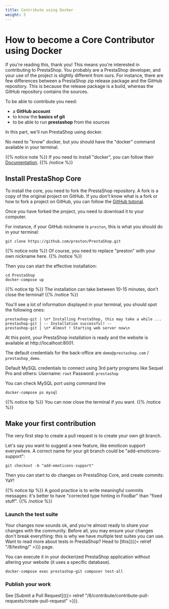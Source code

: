 ```yaml
---
title: Contribute using Docker
weight: 3
---
```


# How to become a Core Contributor using Docker

If you're reading this, thank you! This means you're interested in contributing to PrestaShop.
You probably are a PrestaShop developer, and your use of the project is slightly different from ours. For instance, there are few differences between a PrestaShop zip release package and the GitHub repository. This is because the release package is a build, whereas the GitHub repository contains the sources.

To be able to contribute you need:

* a **GitHub account**
* to know the **basics of git**
* to be able to run **prestashop** from the sources

In this part, we'll run PrestaShop using docker.

No need to "know" docker, but you should have the "docker" command available in your terminal.

{{% notice note %}}
If you need to install "docker", you can follow their [Documentation](https://docs.docker.com/install/).
{{% /notice %}}

## Install PrestaShop Core

To install the core, you need to fork the PrestaShop repository. A fork is a copy of the original project on GitHub.
If you don't know what is a fork or how to fork a project on GitHub, you can follow the [GitHub tutorial](https://help.github.com/articles/fork-a-repo/).

Once you have forked the project, you need to download it to your computer.

For instance, if your GitHub nickname is `preston`, this is what you should do in your terminal:


```
git clone https://github.com/preston/PrestaShop.git
```

{{% notice note %}}
Of course, you need to replace "preston" with your own nickname here.
{{% /notice %}}

Then you can start the effective installation:

```
cd PrestaShop
docker-compose up
```

{{% notice tip %}}
The installation can take between 10-15 minutes, don't close the terminal!
{{% /notice %}}

You'll see a lot of information displayed in your terminal, you should spot the following ones:

```
prestashop-git | \n* Installing PrestaShop, this may take a while ...
prestashop-git | -- Installation successful! --
prestashop-git | \n* Almost ! Starting web server now\n
```

At this point, your PrestaShop installation is ready and the website is available at http://localhost:8001. 

The default credentials for the back-office are `demo@prestashop.com` / `prestashop_demo`.

Default MySQL credentials to connect using 3rd party programs like Sequel Pro and others:
Username: `root`
Password: `prestashop`

You can check MySQL port using command line

```
docker-compose ps mysql
```

{{% notice tip %}}
You can now close the terminal if you want.
{{% /notice %}}

## Make your first contribution

The very first step to create a pull request is to create your own git branch.

Let's say you want to suggest a new feature, like emoticon support everywhere. A correct name for your git branch could be "add-emoticons-support":

```
git checkout -b "add-emoticons-support"
```

Then you can start to do changes on PrestaShop Core, and create commits: YaY!

{{% notice tip %}}
A good practice is to write meaningful commits messages: it's better to have "corrected type hinting in FooBar" than "fixed stuff".
{{% /notice %}} 

### Launch the test suite

Your changes now sounds ok, and you're almost ready to share your changes with the community.
Before all, you may ensure your changes don't break everything: this is why we have multiple test suites you can use. Want to read more about tests in PrestaShop? Head to [this]({{< relref "/8/testing/" >}}) page.

You can execute it in your dockerized PrestaShop application without altering your website (it uses a specific database).

```
docker-compose exec prestashop-git composer test-all
```

### Publish your work

See [Submit a Pull Request]({{< relref "/8/contribute/contribute-pull-requests/create-pull-request" >}}).
